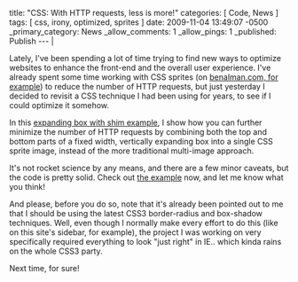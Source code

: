 title: "CSS: With HTTP requests, less is more!"
categories: [ Code, News ]
tags: [ css, irony, optimized, sprites ]
date: 2009-11-04 13:49:07 -0500
_primary_category: News
_allow_comments: 1
_allow_pings: 1
_published: Publish
--- |

Lately, I've been spending a lot of time trying to find new ways to optimize websites to enhance the front-end and the overall user experience. I've already spent some time working with CSS sprites (on [benalman.com, for example](http://benalman.com/shell/images/benalman.gif)) to reduce the number of HTTP requests, but just yesterday I decided to revisit a CSS technique I had been using for years, to see if I could optimize it somehow.

<!--MORE-->

In this [expanding box with shim example](http://benalman.com/code/projects/css-misc/examples/expanding-box-shim/), I show how you can further minimize the number of HTTP requests by combining both the top and bottom parts of a fixed width, vertically expanding box into a single CSS sprite image, instead of the more traditional multi-image approach.

It's not rocket science by any means, and there are a few minor caveats, but the code is pretty solid. Check out [the example](http://benalman.com/code/projects/css-misc/examples/expanding-box-shim/) now, and let me know what you think!

And please, before you do so, note that it's already been pointed out to me that I should be using the latest CSS3 border-radius and box-shadow techniques. Well, even though I normally make every effort to do this (like on this site's sidebar, for example), the project I was working on very specifically required everything to look "just right" in IE.. which kinda rains on the whole CSS3 party.

Next time, for sure!

